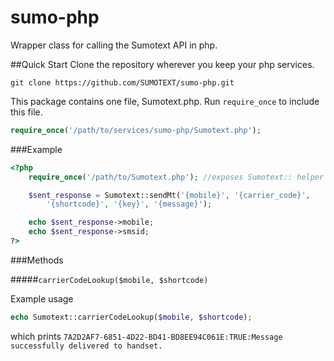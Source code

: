 sumo-php
========

Wrapper class for calling the Sumotext API in php.

##Quick Start
Clone the repository wherever you keep your php services.
```git
git clone https://github.com/SUMOTEXT/sumo-php.git
```
This package contains one file, Sumotext.php. Run `require_once` to include this file.
```php
require_once('/path/to/services/sumo-php/Sumotext.php');
```
###Example
```php
<?php
	require_once('/path/to/Sumotext.php'); //exposes Sumotext:: helper class

	$sent_response = Sumotext::sendMt('{mobile}', '{carrier_code}', 
		'{shortcode}', '{key}', '{message}');

	echo $sent_response->mobile;
	echo $sent_response->smsid;
?>
```
###Methods

#####`carrierCodeLookup($mobile, $shortcode)`

Example usage
```php
echo Sumotext::carrierCodeLookup($mobile, $shortcode);
```
which prints `7A2D2AF7-6851-4D22-BD41-BD8EE94C061E:TRUE:Message successfully delivered to handset.`
